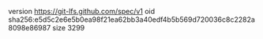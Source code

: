 version https://git-lfs.github.com/spec/v1
oid sha256:e5d5c2e6e5b0ea98f21ea62bb3a40edf4b5b569d720036c8c2282a8098e86987
size 3299
